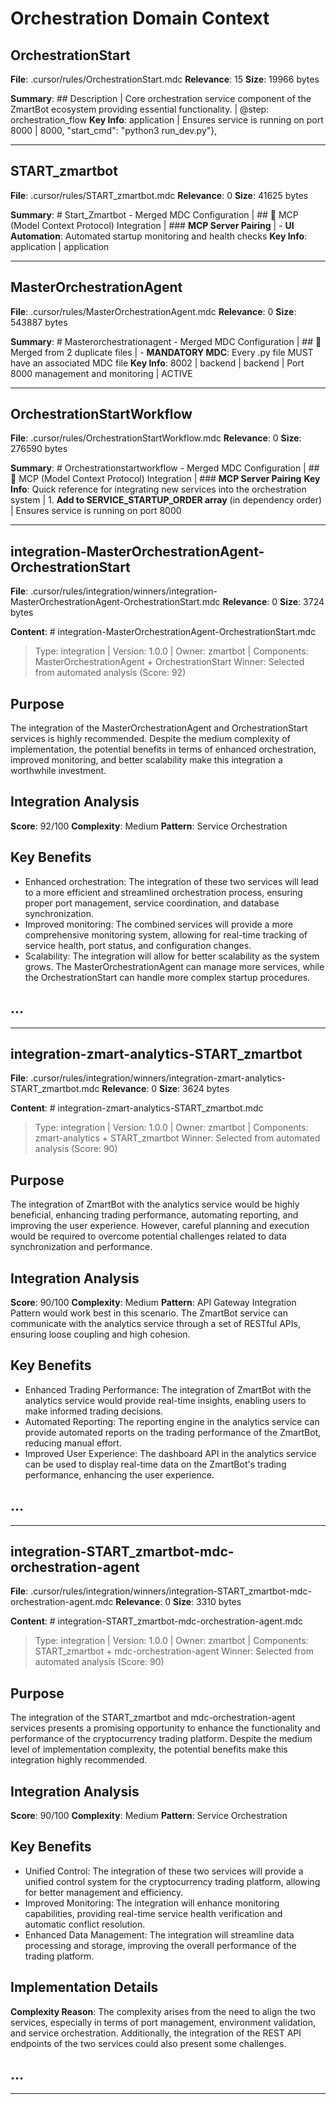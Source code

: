 # Orchestration Domain Context

## OrchestrationStart
**File**: .cursor/rules/OrchestrationStart.mdc
**Relevance**: 15
**Size**: 19966 bytes

**Summary**: ## Description | Core orchestration service component of the ZmartBot ecosystem providing essential functionality. | @step: orchestration_flow
**Key Info**: application | Ensures service is running on port 8000 | 8000, "start_cmd": "python3 run_dev.py"},

---

## START_zmartbot
**File**: .cursor/rules/START_zmartbot.mdc
**Relevance**: 0
**Size**: 41625 bytes

**Summary**: # Start_Zmartbot - Merged MDC Configuration | ## 🤖 MCP (Model Context Protocol) Integration | ### **MCP Server Pairing** | - **UI Automation**: Automated startup monitoring and health checks
**Key Info**: application | application

---

## MasterOrchestrationAgent
**File**: .cursor/rules/MasterOrchestrationAgent.mdc
**Relevance**: 0
**Size**: 543887 bytes

**Summary**: # Masterorchestrationagent - Merged MDC Configuration | ## 🔗 Merged from 2 duplicate files | - **MANDATORY MDC**: Every .py file MUST have an associated MDC file
**Key Info**: 8002 | backend | backend | Port 8000 management and monitoring | ACTIVE

---

## OrchestrationStartWorkflow
**File**: .cursor/rules/OrchestrationStartWorkflow.mdc
**Relevance**: 0
**Size**: 276590 bytes

**Summary**: # Orchestrationstartworkflow - Merged MDC Configuration | ## 🤖 MCP (Model Context Protocol) Integration | ### **MCP Server Pairing**
**Key Info**: Quick reference for integrating new services into the orchestration system | 1. **Add to SERVICE_STARTUP_ORDER array** (in dependency order) | Ensures service is running on port 8000

---

## integration-MasterOrchestrationAgent-OrchestrationStart
**File**: .cursor/rules/integration/winners/integration-MasterOrchestrationAgent-OrchestrationStart.mdc
**Relevance**: 0
**Size**: 3724 bytes

**Content**: # integration-MasterOrchestrationAgent-OrchestrationStart.mdc
> Type: integration | Version: 1.0.0 | Owner: zmartbot | Components: MasterOrchestrationAgent + OrchestrationStart
> Winner: Selected from automated analysis (Score: 92)

## Purpose
The integration of the MasterOrchestrationAgent and OrchestrationStart services is highly recommended. Despite the medium complexity of implementation, the potential benefits in terms of enhanced orchestration, improved monitoring, and better scalability make this integration a worthwhile investment.

## Integration Analysis
**Score**: 92/100
**Complexity**: Medium
**Pattern**: Service Orchestration

## Key Benefits
- Enhanced orchestration: The integration of these two services will lead to a more efficient and streamlined orchestration process, ensuring proper port management, service coordination, and database synchronization.
- Improved monitoring: The combined services will provide a more comprehensive monitoring system, allowing for real-time tracking of service health, port status, and configuration changes.
- Scalability: The integration will allow for better scalability as the system grows. The MasterOrchestrationAgent can manage more services, while the OrchestrationStart can handle more complex startup procedures.

## ...

---

## integration-zmart-analytics-START_zmartbot
**File**: .cursor/rules/integration/winners/integration-zmart-analytics-START_zmartbot.mdc
**Relevance**: 0
**Size**: 3624 bytes

**Content**: # integration-zmart-analytics-START_zmartbot.mdc
> Type: integration | Version: 1.0.0 | Owner: zmartbot | Components: zmart-analytics + START_zmartbot
> Winner: Selected from automated analysis (Score: 90)

## Purpose
The integration of ZmartBot with the analytics service would be highly beneficial, enhancing trading performance, automating reporting, and improving the user experience. However, careful planning and execution would be required to overcome potential challenges related to data synchronization and performance.

## Integration Analysis
**Score**: 90/100
**Complexity**: Medium
**Pattern**: API Gateway Integration Pattern would work best in this scenario. The ZmartBot service can communicate with the analytics service through a set of RESTful APIs, ensuring loose coupling and high cohesion.

## Key Benefits
- Enhanced Trading Performance: The integration of ZmartBot with the analytics service would provide real-time insights, enabling users to make informed trading decisions.
- Automated Reporting: The reporting engine in the analytics service can provide automated reports on the trading performance of the ZmartBot, reducing manual effort.
- Improved User Experience: The dashboard API in the analytics service can be used to display real-time data on the ZmartBot's trading performance, enhancing the user experience.

## ...

---

## integration-START_zmartbot-mdc-orchestration-agent
**File**: .cursor/rules/integration/winners/integration-START_zmartbot-mdc-orchestration-agent.mdc
**Relevance**: 0
**Size**: 3310 bytes

**Content**: # integration-START_zmartbot-mdc-orchestration-agent.mdc
> Type: integration | Version: 1.0.0 | Owner: zmartbot | Components: START_zmartbot + mdc-orchestration-agent
> Winner: Selected from automated analysis (Score: 90)

## Purpose
The integration of the START_zmartbot and mdc-orchestration-agent services presents a promising opportunity to enhance the functionality and performance of the cryptocurrency trading platform. Despite the medium level of implementation complexity, the potential benefits make this integration highly recommended.

## Integration Analysis
**Score**: 90/100
**Complexity**: Medium
**Pattern**: Service Orchestration

## Key Benefits
- Unified Control: The integration of these two services will provide a unified control system for the cryptocurrency trading platform, allowing for better management and efficiency.
- Improved Monitoring: The integration will enhance monitoring capabilities, providing real-time service health verification and automatic conflict resolution.
- Enhanced Data Management: The integration will streamline data processing and storage, improving the overall performance of the trading platform.

## Implementation Details
**Complexity Reason**: The complexity arises from the need to align the two services, especially in terms of port management, environment validation, and service orchestration. Additionally, the integration of the REST API endpoints of the two services could also present some challenges.

## ...

---

